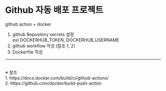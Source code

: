 # Github 자동 배포 프로젝트
github action + docker

1. github Repository secrets 설정 <br>
   ex) DOCKERHUB_TOKEN, DOCKERHUB_USERNAME
2. github workflow 작성 (참조 1, 2)
3. Dockerfile 작성

- - -

<br>
※ 참조 
<br>
1. https://docs.docker.com/build/ci/github-actions/
<br>
2. https://github.com/docker/build-push-action